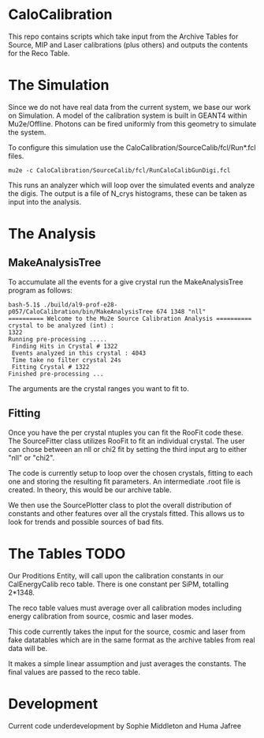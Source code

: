 # CaloCalibration
This repo contains scripts which take input from the Archive Tables for Source, MIP and Laser calibrations (plus others) and outputs the contents for the Reco Table.

# The Simulation

Since we do not have real data from the current system, we base our work on Simulation. A model of the calibration system is built in GEANT4 within Mu2e/Offline. Photons can be fired uniformly from this geometry to simulate the system.

To configure this simulation use the CaloCalibration/SourceCalib/fcl/Run*.fcl files.

```
mu2e -c CaloCalibration/SourceCalib/fcl/RunCaloCalibGunDigi.fcl
```

This runs an analyzer which will loop over the simulated events and analyze the digis. The output is a file of N_crys histograms, these can be taken as input into the analysis.

# The Analysis

## MakeAnalysisTree

To accumulate all the events for a give crystal run the MakeAnalysisTree program as follows:

```
bash-5.1$ ./build/al9-prof-e28-p057/CaloCalibration/bin/MakeAnalysisTree 674 1348 "nll"
========== Welcome to the Mu2e Source Calibration Analysis ==========
crystal to be analyzed (int) : 
1322
Running pre-processing .....
 Finding Hits in Crystal # 1322
 Events analyzed in this crystal : 4043
 Time take no filter crystal 24s
 Fitting Crystal # 1322
Finished pre-processing ...

```
The arguments are the crystal ranges you want to fit to.

## Fitting

Once you have the per crystal ntuples you can fit the RooFit code these. The SourceFitter class utilizes RooFit to fit an individual crystal. The user can chose between an nll or chi2 fit by setting the  third input arg to either "nll" or "chi2".

The code is currently setup to loop over the chosen crystals, fitting to each one and storing the resulting fit parameters. An intermediate .root file is created. In theory, this would be our archive table.

We then use the SourcePlotter class to plot the overall distribution of constants and other features over all the crystals fitted. This allows us to look for trends and possible sources of bad fits.

# The Tables TODO

Our Proditions Entity, <NAME> will call upon the calibration constants in our CalEnergyCalib reco table. There is one constant per SiPM, totalling 2*1348.

The reco table values must average over all calibration modes including energy calibration from source, cosmic and laser modes.

This code currently takes the input for the source, cosmic and laser from fake datatables which are in the same format as the archive tables from real data will be.

It makes a simple linear assumption and just averages the constants. The final values are passed to the reco table.

# Development
Current code underdevelopment by Sophie Middleton and Huma Jafree

